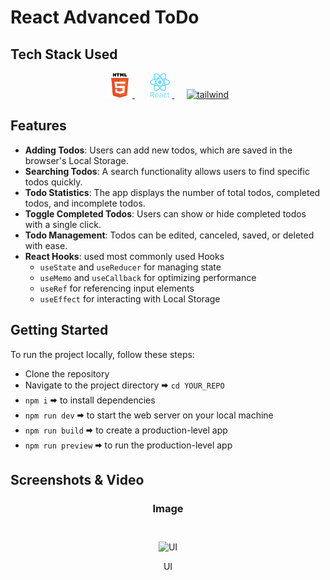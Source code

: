 # React Advanced ToDo

## Tech Stack Used
<p align="center">
  <a href="https://www.w3.org/html/" target="_blank" rel="noreferrer">
    <img src="https://raw.githubusercontent.com/devicons/devicon/master/icons/html5/html5-original-wordmark.svg" alt="html5" width="40" height="40"/>
  </a>
  &nbsp;&nbsp;&nbsp;&nbsp;
  <a href="https://reactjs.org/" target="_blank" rel="noreferrer">
    <img src="https://raw.githubusercontent.com/devicons/devicon/master/icons/react/react-original-wordmark.svg" alt="react" width="40" height="40"/>
  </a>
  &nbsp;&nbsp;&nbsp;&nbsp;
  <a href="https://tailwindcss.com/" target="_blank" rel="noreferrer">
    <img src="https://www.vectorlogo.zone/logos/tailwindcss/tailwindcss-icon.svg" alt="tailwind" width="40" height="40"/>
  </a>
</p>

## Features
- **Adding Todos**: Users can add new todos, which are saved in the browser's Local Storage.
- **Searching Todos**: A search functionality allows users to find specific todos quickly.
- **Todo Statistics**: The app displays the number of total todos, completed todos, and incomplete todos.
- **Toggle Completed Todos**: Users can show or hide completed todos with a single click.
- **Todo Management**: Todos can be edited, canceled, saved, or deleted with ease.
- **React Hooks**: used most commonly used Hooks
  - `useState` and `useReducer` for managing state
  - `useMemo` and `useCallback` for optimizing performance
  - `useRef` for referencing input elements
  - `useEffect` for interacting with Local Storage

## Getting Started
To run the project locally, follow these steps:
* Clone the repository
* Navigate to the project directory 🠮 ```cd YOUR_REPO```
* ```npm i``` 🠮 to install dependencies
* ```npm run dev``` 🠮 to start the web server on your local machine
* ```npm run build``` 🠮 to create a production-level app
* ```npm run preview``` 🠮 to run the production-level app

## Screenshots & Video
<div align="center">
  <h3>Image</h3>
  <br />
  <div style="display: flex; flex-wrap: wrap; justify-content: center;">
    <div style="margin: 10px;">
      <img src="#" alt="UI" />
      <p>UI</p>
    </div>
</div>

